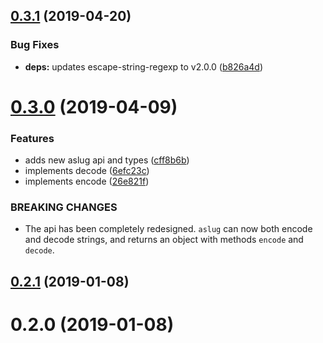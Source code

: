 ## [0.3.1](https://github.com/rafamel/aslug/compare/v0.3.0...v0.3.1) (2019-04-20)


### Bug Fixes

* **deps:** updates escape-string-regexp to v2.0.0 ([b826a4d](https://github.com/rafamel/aslug/commit/b826a4d))



# [0.3.0](https://github.com/rafamel/aslug/compare/v0.2.1...v0.3.0) (2019-04-09)


### Features

* adds new aslug api and types ([cff8b6b](https://github.com/rafamel/aslug/commit/cff8b6b))
* implements decode ([6efc23c](https://github.com/rafamel/aslug/commit/6efc23c))
* implements encode ([26e821f](https://github.com/rafamel/aslug/commit/26e821f))


### BREAKING CHANGES

* The api has been completely redesigned. `aslug` can now both encode and decode
strings, and returns an object with methods `encode` and `decode`.



## [0.2.1](https://github.com/rafamel/aslug/compare/v0.2.0...v0.2.1) (2019-01-08)



# 0.2.0 (2019-01-08)



